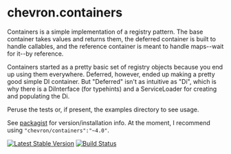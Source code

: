 # chevron.containers

Containers is a simple implementation of a registry pattern. The
base container takes values and returns them, the deferred container is built
to handle callables, and the reference container is meant to handle maps--wait
for it--by reference.

Containers started as a pretty basic set of registry objects because you end up
using them everywhere. Deferred, however, ended up making a pretty good simple
DI container. But "Deferred" isn't as intuitive as "Di", which is why there is
a DiInterface (for typehints) and a ServiceLoader for creating and populating
the Di.

Peruse the tests or, if present, the examples directory to see usage.

See [packagist](https://packagist.org/packages/chevron/containers) for version/installation info. At the moment, I recommend using `"chevron/containers":"~4.0"`.

[![Latest Stable Version](https://poser.pugx.org/chevron/containers/v/stable.svg)](https://packagist.org/packages/chevron/containers)
[![Build Status](https://travis-ci.org/chevronphp/containers.svg?branch=master)](https://travis-ci.org/chevronphp/containers)